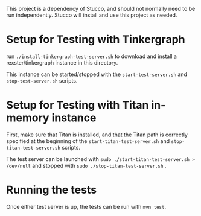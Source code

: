 This project is a dependency of Stucco, and should not normally need to be run independently.  Stucco will install and use this project as needed.

# Setup for Testing with Tinkergraph

run `./install-tinkergraph-test-server.sh` to download and install a rexster/tinkergraph instance in this directory.

This instance can be started/stopped with the `start-test-server.sh` and `stop-test-server.sh` scripts.

# Setup for Testing with Titan in-memory instance

First, make sure that Titan is installed, and that the Titan path is correctly specified at the beginning of the `start-titan-test-server.sh` and `stop-titan-test-server.sh` scripts.

The test server can be launched with `sudo ./start-titan-test-server.sh > /dev/null` and stopped with `sudo ./stop-titan-test-server.sh` .

# Running the tests

Once either test server is up, the tests can be run with `mvn test`.